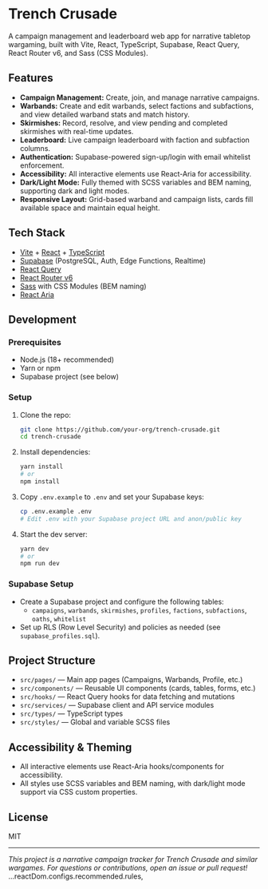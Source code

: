 # Trench Crusade

A campaign management and leaderboard web app for narrative tabletop wargaming, built with Vite, React, TypeScript, Supabase, React Query, React Router v6, and Sass (CSS Modules).

## Features

- **Campaign Management:** Create, join, and manage narrative campaigns.
- **Warbands:** Create and edit warbands, select factions and subfactions, and view detailed warband stats and match history.
- **Skirmishes:** Record, resolve, and view pending and completed skirmishes with real-time updates.
- **Leaderboard:** Live campaign leaderboard with faction and subfaction columns.
- **Authentication:** Supabase-powered sign-up/login with email whitelist enforcement.
- **Accessibility:** All interactive elements use React-Aria for accessibility.
- **Dark/Light Mode:** Fully themed with SCSS variables and BEM naming, supporting dark and light modes.
- **Responsive Layout:** Grid-based warband and campaign lists, cards fill available space and maintain equal height.

## Tech Stack

- [Vite](https://vitejs.dev/) + [React](https://react.dev/) + [TypeScript](https://www.typescriptlang.org/)
- [Supabase](https://supabase.com/) (PostgreSQL, Auth, Edge Functions, Realtime)
- [React Query](https://tanstack.com/query/latest)
- [React Router v6](https://reactrouter.com/en/main)
- [Sass](https://sass-lang.com/) with CSS Modules (BEM naming)
- [React Aria](https://react-spectrum.adobe.com/react-aria/)

## Development

### Prerequisites
- Node.js (18+ recommended)
- Yarn or npm
- Supabase project (see below)

### Setup
1. Clone the repo:
   ```sh
   git clone https://github.com/your-org/trench-crusade.git
   cd trench-crusade
   ```
2. Install dependencies:
   ```sh
   yarn install
   # or
   npm install
   ```
3. Copy `.env.example` to `.env` and set your Supabase keys:
   ```sh
   cp .env.example .env
   # Edit .env with your Supabase project URL and anon/public key
   ```
4. Start the dev server:
   ```sh
   yarn dev
   # or
   npm run dev
   ```

### Supabase Setup
- Create a Supabase project and configure the following tables:
  - `campaigns`, `warbands`, `skirmishes`, `profiles`, `factions`, `subfactions`, `oaths`, `whitelist`
- Set up RLS (Row Level Security) and policies as needed (see `supabase_profiles.sql`).

## Project Structure

- `src/pages/` — Main app pages (Campaigns, Warbands, Profile, etc.)
- `src/components/` — Reusable UI components (cards, tables, forms, etc.)
- `src/hooks/` — React Query hooks for data fetching and mutations
- `src/services/` — Supabase client and API service modules
- `src/types/` — TypeScript types
- `src/styles/` — Global and variable SCSS files

## Accessibility & Theming
- All interactive elements use React-Aria hooks/components for accessibility.
- All styles use SCSS variables and BEM naming, with dark/light mode support via CSS custom properties.

## License

MIT

---

_This project is a narrative campaign tracker for Trench Crusade and similar wargames. For questions or contributions, open an issue or pull request!_
    ...reactDom.configs.recommended.rules,
```
